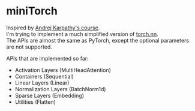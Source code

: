 # miniTorch

Inspired by [Andrej Karpathy's course](https://karpathy.ai/zero-to-hero.html).  
I'm trying to implement a much simplified version of [torch.nn](https://pytorch.org/docs/stable/nn.html).  
The APIs are almost the same as PyTorch, except the optional parameters are not supported.

APIs that are implemented so far: 
- Activation Layers (MultiHeadAttention)
- Containers (Sequential) 
- Linear Layers (Linear)
- Normalization Layers (BatchNorm1d)
- Sparse Layers (Embedding)
- Utilities (Flatten)